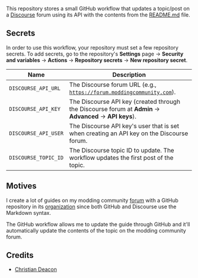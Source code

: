 This repository stores a small GitHub workflow that updates a topic/post on a [Discourse](https://www.discourse.org/) forum using its API with the contents from the [README.md](./README.md) file.

## Secrets
In order to use this workflow, your repository must set a few repository secrets. To add secrets, go to the repository's **Settings** page -> **Security and variables** -> **Actions** -> **Repository secrets** -> **New repository secret**.

| Name | Description |
| ---- | ----------- |
| `DISCOURSE_API_URL` | The Discourse forum URL (e.g., [`https://forum.moddingcommunity.com`](https://forum.moddingcommunity.com)). |
| `DISCOURSE_API_KEY` | The Discourse API key (created through the Discourse forum at **Admin** -> **Advanced** -> **API keys**). |
| `DISCOURSE_API_USER` | The Discourse API key's user that is set when creating an API key on the Discourse forum. |
| `DISCOURSE_TOPIC_ID` | The Discourse topic ID to update. The workflow updates the first post of the topic. |

## Motives
I create a lot of guides on my modding community [forum](https://forum.moddingcommunuity.com) with a GitHub repository in its [organization](https://github.com/modcommunity) since both GitHub and Discourse use the Markdown syntax.

The GitHub workflow allows me to update the guide through GitHub and it'll automatically update the contents of the topic on the modding community forum.

## Credits
* [Christian Deacon](https://github.com/gamemann)
